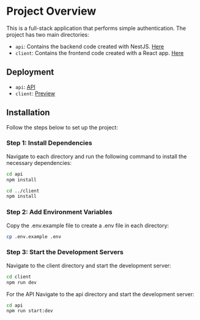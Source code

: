 # Project Overview
This is a full-stack application that performs simple authentication. The project has two main directories:
- `api`: Contains the backend code created with NestJS. [Here](https://github.com/moazGalbat/simple-auth-nestjs-react/blob/main/api/README.md)
- `client`: Contains the frontend code created with a React app. [Here](https://github.com/moazGalbat/simple-auth-nestjs-react/blob/main/client/README.md)

## Deployment
- `api`: [API](https://auth-api-nestjs-moazgalbat-moazs-projects-4af0a0b8.vercel.app)
- `client`: [Preview](https://funny-muffin-b66140.netlify.app/)
## Installation

Follow the steps below to set up the project:

### Step 1: Install Dependencies

Navigate to each directory and run the following command to install the necessary dependencies:

```bash
cd api
npm install

cd ../client
npm install
```
### Step 2: Add Environment Variables

Copy the .env.example file to create a .env file in each directory:
```bash
cp .env.example .env
```

### Step 3: Start the Development Servers
Navigate to the client directory and start the development server:
```bash
cd client
npm run dev
```
For the API
Navigate to the api directory and start the development server:
```bash
cd api
npm run start:dev
```




